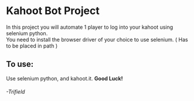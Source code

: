 # Kahoot Bot Project
In this project you will automate 1 player to log into your kahoot using selenium python.\
You need to install the browser driver of your choice to use selenium. ( Has to be placed in path )
## To use:
Use selenium python, and kahoot.it. **Good Luck!**
###### -Trifield
